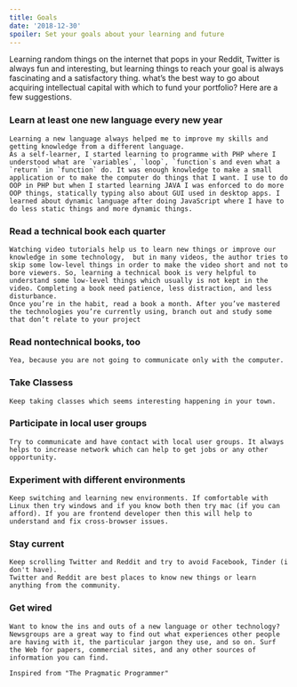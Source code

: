 ```yaml
---
title: Goals
date: '2018-12-30'
spoiler: Set your goals about your learning and future
---
```


Learning random things on the internet that pops in your Reddit, Twitter is always fun and interesting, but learning things to reach your goal is always fascinating and a satisfactory thing.
what’s the best way to go about acquiring intellectual
capital with which to fund your portfolio? Here are a few suggestions.

### Learn at least one new language every new year

    Learning a new language always helped me to improve my skills and getting knowledge from a different language.
    As a self-learner, I started learning to programme with PHP where I understood what are `variables`, `loop`, `function`s and even what a `return` in `function` do. It was enough knowledge to make a small application or to make the computer do things that I want. I use to do OOP in PHP but when I started learning JAVA I was enforced to do more OOP things, statically typing also about GUI used in desktop apps. I learned about dynamic language after doing JavaScript where I have to do less static things and more dynamic things.

### Read a technical book each quarter

    Watching video tutorials help us to learn new things or improve our knowledge in some technology,  but in many videos, the author tries to skip some low-level things in order to make the video short and not to bore viewers. So, learning a technical book is very helpful to understand some low-level things which usually is not kept in the video. Completing a book need patience, less distraction, and less disturbance.
    Once you’re in the habit, read a book a month. After you’ve mastered the technologies you’re currently using, branch out and study some that don’t relate to your project

### Read nontechnical books, too

    Yea, because you are not going to communicate only with the computer.

### Take Classess

    Keep taking classes which seems interesting happening in your town.

### Participate in local user groups

    Try to communicate and have contact with local user groups. It always helps to increase network which can help to get jobs or any other opportunity.

### Experiment with different environments

    Keep switching and learning new environments. If comfortable with Linux then try windows and if you know both then try mac (if you can afford). If you are frontend developer then this will help to understand and fix cross-browser issues.

### Stay current

    Keep scrolling Twitter and Reddit and try to avoid Facebook, Tinder (i don't have).
    Twitter and Reddit are best places to know new things or learn anything from the community.

### Get wired

    Want to know the ins and outs of a new language or other technology? Newsgroups are a great way to find out what experiences other people are having with it, the particular jargon they use, and so on. Surf the Web for papers, commercial sites, and any other sources of information you can find.

`Inspired from "The Pragmatic Programmer"`
